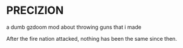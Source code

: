# PRECIZION
a dumb gzdoom mod about throwing guns that i made

After the fire nation attacked, nothing has been the same since then.
